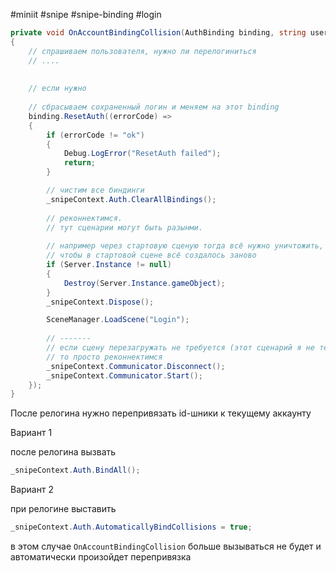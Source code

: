 #miniit #snipe #snipe-binding #login 

```csharp
private void OnAccountBindingCollision(AuthBinding binding, string user_name)
{
	// спрашиваем пользователя, нужно ли перелогиниться
	// ....
	
	
	// если нужно
	
	// сбрасываем сохраненный логин и меняем на этот binding
	binding.ResetAuth((errorCode) =>
	{
		if (errorCode != "ok")
		{
			Debug.LogError("ResetAuth failed");
			return;
		}

		// чистим все биндинги
		_snipeContext.Auth.ClearAllBindings();
		
		// реконнектимся.
		// тут сценарии могут быть разынми.
		
		// например через стартовую сценую тогда всё нужно уничтожить, 
		// чтобы в стартовой сцене всё создалось заново
		if (Server.Instance != null)
		{
			Destroy(Server.Instance.gameObject);
		}
		_snipeContext.Dispose();

		SceneManager.LoadScene("Login");
		
		// -------
		// если сцену перезагружать не требуется (этот сценарий я не тестировал)
		// то просто реконнектимся
		_snipeContext.Communicator.Disconnect();
		_snipeContext.Communicator.Start();
	});
}
```

После релогина нужно перепривязать id-шники к текущему аккаунту

Вариант 1

после релогина вызвать

```csharp
_snipeContext.Auth.BindAll(); 
```

Вариант 2

при релогине выставить

```csharp
_snipeContext.Auth.AutomaticallyBindCollisions = true;
```

в этом случае `OnAccountBindingCollision` больше вызываться не будет и автоматически произойдет перепривязка